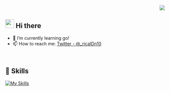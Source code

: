 <!-- 1. GitHub usernameを変更 -->
<div align="right">
  <img src="https://komarev.com/ghpvc/?username=ricalDn10" />
</div>


<!-- 2. プロフィールや連絡先を変更 -->
## <img src="https://media.giphy.com/media/hvRJCLFzcasrR4ia7z/giphy.gif" width="28"> Hi there

- 🌱 I’m currently learning go!
- 📫 How to reach me: [Twitter - @_ricalDn10](https://twitter.com/_ricalDn10)
<br>


<!-- 3. 好きな技術スタックに変更 -->
<!-- ライトモート：theme=light, ダークモート：theme=dark -->
<!-- アイコンの選択肢一覧：https://arc.net/l/quote/zizyykfh -->
## 🌱 Skills
[![My Skills](https://skillicons.dev/icons?i=c,python,github,html,css,mysql,docker,discord,notion,ps,ai,pr,ae&perline=5)](https://skillicons.dev)
<br>


<!-- 4. GitHub usernameを変更, 2箇所 -->
<!-- ライトモート：theme=light, ダークモート：theme=vue-dark  -->
<!--
## 🏃‍♀️ Activities
<div align="left"> 
  <img alt="Top Langs" height="170px" src="https://github-readme-stats.vercel.app/api?username=r1cA18&theme=vue-dark&layout=compact" />
  <img alt="github stats" height="170px" src="https://github-readme-stats.vercel.app/api/top-langs/?username=r1cA18&theme=vue-dark&layout=compact" />
</div>
-->

<!--
This repository is a ✨ _special_ ✨ repository because its `README.md` (this file) appears on your GitHub profile.

Here are some ideas to get you started:

- 🔭 I’m currently working on ...
- 🌱 I’m currently learning ...
- 👯 I’m looking to collaborate on ...
- 🤔 I’m looking for help with ...
- 💬 Ask me about ...
- 📫 How to reach me: ...
- 😄 Pronouns: ...
- ⚡ Fun fact: ...
-->

